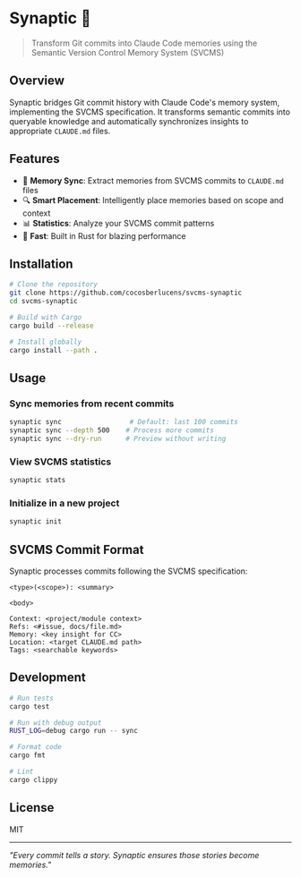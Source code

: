 # Synaptic 🧠

> Transform Git commits into Claude Code memories using the Semantic Version Control Memory System (SVCMS)

## Overview

Synaptic bridges Git commit history with Claude Code's memory system, implementing the SVCMS specification. It transforms semantic commits into queryable knowledge and automatically synchronizes insights to appropriate `CLAUDE.md` files.

## Features

- 🔄 **Memory Sync**: Extract memories from SVCMS commits to `CLAUDE.md` files
- 🔍 **Smart Placement**: Intelligently place memories based on scope and context
- 📊 **Statistics**: Analyze your SVCMS commit patterns
- 🚀 **Fast**: Built in Rust for blazing performance

## Installation

```bash
# Clone the repository
git clone https://github.com/cocosberlucens/svcms-synaptic
cd svcms-synaptic

# Build with Cargo
cargo build --release

# Install globally
cargo install --path .
```

## Usage

### Sync memories from recent commits
```bash
synaptic sync                 # Default: last 100 commits
synaptic sync --depth 500    # Process more commits
synaptic sync --dry-run      # Preview without writing
```

### View SVCMS statistics
```bash
synaptic stats
```

### Initialize in a new project
```bash
synaptic init
```

## SVCMS Commit Format

Synaptic processes commits following the SVCMS specification:

```
<type>(<scope>): <summary>

<body>

Context: <project/module context>
Refs: <#issue, docs/file.md>
Memory: <key insight for CC>
Location: <target CLAUDE.md path>
Tags: <searchable keywords>
```

## Development

```bash
# Run tests
cargo test

# Run with debug output
RUST_LOG=debug cargo run -- sync

# Format code
cargo fmt

# Lint
cargo clippy
```

## License

MIT

---

*"Every commit tells a story. Synaptic ensures those stories become memories."*
